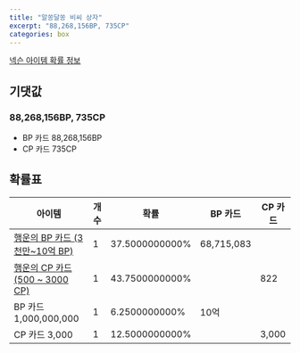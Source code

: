 ```yaml
---
title: "알쏭달쏭 비씨 상자"
excerpt: "88,268,156BP, 735CP"
categories: box
---
```

[넥슨 아이템 확률 정보](http://iteminfo.nexon.com/probability/fo4?sn=3834)

## 기댓값
### 88,268,156BP, 735CP
  - BP 카드 88,268,156BP
  - CP 카드 735CP

## 확률표

|아이템|개수|확률|BP 카드|CP 카드|
|---|---|---|---|---|
|[행운의 BP 카드 (3천만~10억 BP)](/bp/3832)|1|37.5000000000%|68,715,083||
|[행운의 CP 카드 (500 ~ 3000 CP)](/cp/3716)|1|43.7500000000%||822|
|BP 카드 1,000,000,000|1|6.2500000000%|10억||
|CP 카드 3,000|1|12.5000000000%||3,000|
